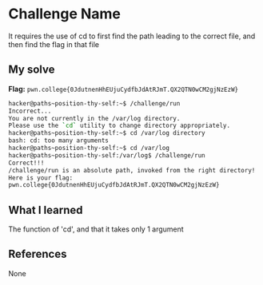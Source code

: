 # Challenge Name
It requires the use of cd to first find the path leading to the correct file, and then find the flag in that file

## My solve
**Flag:** `pwn.college{0JdutnenHhEUjuCydfbJdAtRJmT.QX2QTN0wCM2gjNzEzW}`

```bash
hacker@paths~position-thy-self:~$ /challenge/run
Incorrect...
You are not currently in the /var/log directory.
Please use the `cd` utility to change directory appropriately.
hacker@paths~position-thy-self:~$ cd /var/log directory
bash: cd: too many arguments
hacker@paths~position-thy-self:~$ cd /var/log
hacker@paths~position-thy-self:/var/log$ /challenge/run
Correct!!!
/challenge/run is an absolute path, invoked from the right directory!
Here is your flag:
pwn.college{0JdutnenHhEUjuCydfbJdAtRJmT.QX2QTN0wCM2gjNzEzW}
```

## What I learned
The function of 'cd', and that it takes only 1 argument

## References 
None
